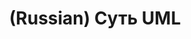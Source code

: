 ---
layout: default
category: mega
lang: en
title: (Russian) Суть UML
slug: uml
tags: fun gui sux 
postid: 367
translated: no
---